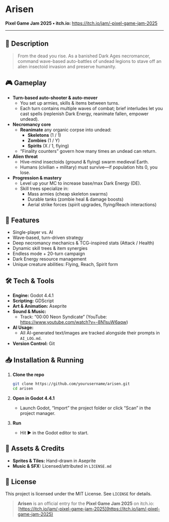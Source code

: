 # Arisen

**Pixel Game Jam 2025 • itch.io:** https://itch.io/jam/-pixel-game-jam-2025

---

## 📜 Description

> From the dead you rise. As a banished Dark Ages necromancer, command wave-based auto-battles of undead legions to stave off an alien insectoid invasion and preserve humanity.

## 🎮 Gameplay

- **Turn-based auto-shooter & auto-mover**  
  - You set up armies, skills & items between turns.  
  - Each turn contains multiple waves of combat; brief interludes let you cast spells (replenish Dark Energy, reanimate fallen, empower undead).  
- **Necromancy core**  
  - **Reanimate** any organic corpse into undead:  
	- **Skeletons** (1 / 1)  
	- **Zombies** (1 / Y)  
	- **Spirits** (X / 1, flying)  
  - “Finality counters” govern how many times an undead can return.  
- **Alien threat**  
  - Hive-mind insectoids (ground & flying) swarm medieval Earth.  
  - Humans (civilian + military) must survive—if population hits 0, you lose.  
- **Progression & mastery**  
  - Level up your MC to increase base/max Dark Energy (DE).  
  - Skill trees specialize in:  
	- Mass armies (cheap skeleton swarms)  
	- Durable tanks (zombie heal & damage boosts)  
	- Aerial strike forces (spirit upgrades, flying/Reach interactions)

## 🚀 Features

- Single-player vs. AI  
- Wave-based, turn-driven strategy  
- Deep necromancy mechanics & TCG-inspired stats (Attack / Health)  
- Dynamic skill trees & item synergies  
- Endless mode + 20-turn campaign  
- Dark Energy resource management  
- Unique creature abilities: Flying, Reach, Spirit form

## 🛠️ Tech & Tools

- **Engine:** Godot 4.4.1  
- **Scripting:** GDScript  
- **Art & Animation:** Aseprite  
- **Sound & Music:**  
  - Track: “00:00 Neon Syndicate” (YouTube: https://www.youtube.com/watch?v=-8N1suW6aqw)  
- **AI Usage:**  
  - All AI-generated text/images are tracked alongside their prompts in `AI_LOG.md`.  
- **Version Control:** Git

## 📥 Installation & Running

1. **Clone the repo**  
   ```bash
   git clone https://github.com/yourusername/arisen.git
   cd arisen
   ```

2. **Open in Godot 4.4.1**

   * Launch Godot, “Import” the project folder or click “Scan” in the project manager.
3. **Run**

   * Hit ▶️ in the Godot editor to start.

## 🎨 Assets & Credits

* **Sprites & Tiles:** Hand-drawn in Aseprite
* **Music & SFX:** Licensed/attributed in `LICENSE.md`

## 📜 License

This project is licensed under the MIT License. See `LICENSE` for details.

> **Arisen** is an official entry for the **Pixel Game Jam 2025** on itch.io:
> [https://itch.io/jam/-pixel-game-jam-2025](https://itch.io/jam/-pixel-game-jam-2025)
